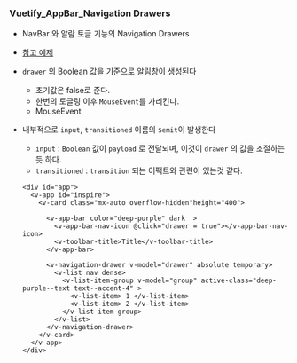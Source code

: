 ### Vuetify_AppBar_Navigation Drawers

- NavBar 와 알람 토글 기능의 Navigation Drawers

- [참고 예제](https://vuetifyjs.com/en/components/app-bars/#toggle-navigation-drawers)

- `drawer` 의 Boolean 값을 기준으로 알림창이 생성된다

  - 초기값은 false로 준다.
  - 한번의 토글링 이후 `MouseEvent`를 가리킨다.
  - MouseEvent 

- 내부적으로 `input`, `transitioned` 이름의 `$emit`이 발생한다

  - `input` : `Boolean` 값이 `payload` 로 전달되며, 이것이 `drawer` 의 값을 조절하는듯 하다.
  - `transitioned` : `transition` 되는 이팩트와 관련이 있는것 같다.

  ```vue
  <div id="app">
    <v-app id="inspire">
      <v-card class="mx-auto overflow-hidden"height="400">
  
        <v-app-bar color="deep-purple" dark  >
          <v-app-bar-nav-icon @click="drawer = true"></v-app-bar-nav-icon>
          <v-toolbar-title>Title</v-toolbar-title>
        </v-app-bar>
    
        <v-navigation-drawer v-model="drawer" absolute temporary>
          <v-list nav dense>
            <v-list-item-group v-model="group" active-class="deep-purple--text text--accent-4" >
              <v-list-item> 1 </v-list-item>
              <v-list-item> 2 </v-list-item>  
            </v-list-item-group>
          </v-list>
        </v-navigation-drawer>
      </v-card>
    </v-app>
  </div>
  ```

  
